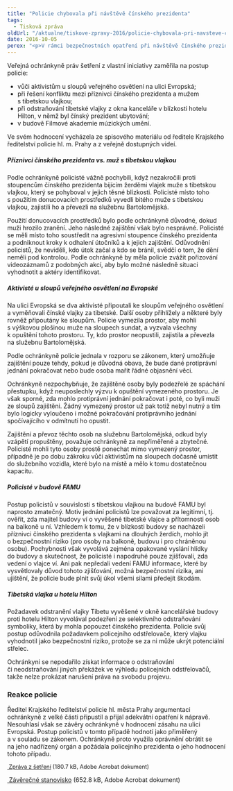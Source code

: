 ```yaml
---
title: "Policie chybovala při návštěvě čínského prezidenta"
tags:
  - Tisková zpráva
oldUrl: "/aktualne/tiskove-zpravy-2016/policie-chybovala-pri-navsteve-cinskeho-prezidenta"
date: 2016-10-05
perex: "<p>V rámci bezpečnostních opatření při návštěvě čínského prezidenta policie při některých incidentech jednala nepřiměřeně a zmatečně. Bezdůvodně některé osoby zajišťovala a převážela je na služebnu Bartolomějská, jako zmatečné lze označit jednání na FAMU v souvislosti s vyvěšenou tibetskou vlajkou. Místo aby zakročila proti agresivním příznivcům čínského prezidenta nebo alespoň zjistila jejich totožnost, zakročila naopak proti oběti jejich útoku.</p>"
---
```


<!-- imported from the old website -->

<p>Veřejná ochránkyně práv šetření z vlastní iniciativy zaměřila na postup policie:</p><ul><li>vůči aktivistům u sloupů veřejného osvětlení na ulici Evropská;</li><li>při řešení konfliktu mezi příznivci čínského prezidenta a mužem s tibetskou vlajkou;</li><li>při odstraňování tibetské vlajky z okna kanceláře v blízkosti hotelu Hilton, v němž byl čínský prezident ubytování;</li><li>v budově Filmové akademie múzických umění.</li></ul> <p>Ve svém hodnocení vycházela ze spisového materiálu od ředitele Krajského ředitelství policie hl. m. Prahy a z veřejně dostupných videí.</p> <h5>Příznivci čínského prezidenta vs. muž s tibetskou vlajkou</h5> <p>Podle ochránkyně policisté vážně pochybili, když nezakročili proti stoupencům čínského prezidenta bijícím žerděmi vlajek muže s tibetskou vlajkou, který se pohyboval v jejich těsné blízkosti. Policisté místo toho s použitím donucovacích prostředků vyvedli bitého muže s tibetskou vlajkou, zajistili ho a převezli na služebnu Bartolomějská. </p> <p>Použití donucovacích prostředků bylo podle ochránkyně důvodné, dokud muži hrozilo zranění. Jeho následné zajištění však bylo nesprávné. Policisté se měli místo toho soustředit na agresivní stoupence čínského prezidenta a podniknout kroky k odhalení útočníků a k jejich zajištění. Odůvodnění policistů, že neviděli, kdo útok začal a kdo se bránil, svědčí o tom, že dění neměli pod kontrolou. Podle ochránkyně by měla policie zvážit pořizování videozáznamů z podobných akcí, aby bylo možné následně situaci vyhodnotit a aktéry identifikovat. </p> <h5>Aktivisté u sloupů veřejného osvětlení na Evropské</h5> <p>Na ulici Evropská se dva aktivisté připoutali ke sloupům veřejného osvětlení a vyměňovali čínské vlajky za tibetské. Další osoby přihlížely a některé byly rovněž připoutány ke sloupům. Policie vymezila prostor, aby mohli s výškovou plošinou muže na sloupech sundat, a vyzvala všechny k opuštění tohoto prostoru. Ty, kdo prostor neopustili, zajistila a převezla na služebnu Bartolomějská.</p> <p>Podle ochránkyně policie jednala v rozporu se zákonem, který umožňuje zajištění pouze tehdy, pokud je důvodná obava, že bude dané protiprávní jednání pokračovat nebo bude osoba mařit řádné objasnění věci. </p> <p>Ochránkyně nezpochybňuje, že zajištěné osoby byly podezřelé ze spáchání přestupku, když neuposlechly výzvu k opuštění vymezeného prostoru. Je však sporné, zda mohlo protiprávní jednání pokračovat i poté, co byli muži ze sloupů zajištěni. Žádný vymezený prostor už pak totiž nebyl nutný a tím bylo logicky vyloučeno i možné pokračování protiprávního jednání spočívajícího v odmítnutí ho opustit.</p> <p>Zajištění a převoz těchto osob na služebnu Bartolomějská, odkud byly vzápětí propuštěny, považuje ochránkyně za nepřiměřené a zbytečné. Policisté mohli tyto osoby prostě ponechat mimo vymezený prostor, případně je po dobu zákroku vůči aktivistům na sloupech dočasně umístit do služebního vozidla, které bylo na místě a mělo k tomu dostatečnou kapacitu. </p> <h5>Policisté v budově FAMU</h5> <p>Postup policistů v souvislosti s tibetskou vlajkou na budově FAMU byl naprosto zmatečný. Motiv jednání policistů lze považovat za legitimní, tj. ověřit, zda majitel budovy ví o vyvěšené tibetské vlajce a přítomnosti osob na balkoně u ní. Vzhledem k tomu, že v blízkosti budovy se nacházeli příznivci čínského prezidenta s vlajkami na dlouhých žerdích, mohlo jít o bezpečnostní riziko (pro osoby na balkoně, budovu i pro chráněnou osobu). Pochybnosti však vyvolává zejména opakované vyslání hlídky do budovy a skutečnost, že policisté i napodruhé pouze zjišťovali, zda vedení o vlajce ví. Ani pak nepředali vedení FAMU informace, které by vysvětlovaly důvod tohoto zjišťování, možná bezpečnostní rizika, ani ujištění, že policie bude plnit svůj úkol všemi silami předejít škodám.</p> <h5>Tibetská vlajka u hotelu Hilton</h5> <p>Požadavek odstranění vlajky Tibetu vyvěšené v okně kancelářské budovy proti hotelu Hilton vyvolával podezření ze selektivního odstraňování symboliky, která by mohla popouzet čínského prezidenta. Policie svůj postup odůvodnila požadavkem policejního odstřelovače, který vlajku vyhodnotil jako bezpečnostní riziko, protože se za ni může ukrýt potenciální střelec.</p> <p>Ochránkyni se nepodařilo získat informace o odstraňování či neodstraňování jiných překážek ve výhledu policejních odstřelovačů, takže nelze prokázat narušení práva na svobodu projevu.</p> <h3>Reakce policie</h3> <p>Ředitel Krajského ředitelství policie hl. města Prahy argumentaci ochránkyně z velké části připustil a přijal adekvátní opatření k nápravě. Nesouhlasí však se závěry ochránkyně v hodnocení zásahu na ulici Evropská. Postup policistů v tomto případě hodnotí jako přiměřený a v souladu se zákonem. Ochránkyně proto využila oprávnění obrátit se na jeho nadřízený orgán a požádala policejního prezidenta o jeho hodnocení tohoto případu.</p><p><span style="font-size: 12.8px;"><a title="Otevření do nového okna" href="/uploads-import/STANOVISKA/policie/2455-16-MK-ZZ.pdf" target="_blank"> Zpráva z šetření</a> (180.7 kB, Adobe Acrobat dokument)</span></p><p><a title="Otevření do nového okna" href="/uploads-import/STANOVISKA/policie/2455-16-MK-ZSO.pdf" target="_blank"> Závěrečné stanovisko</a> (652.8 kB, Adobe Acrobat dokument)</p>
